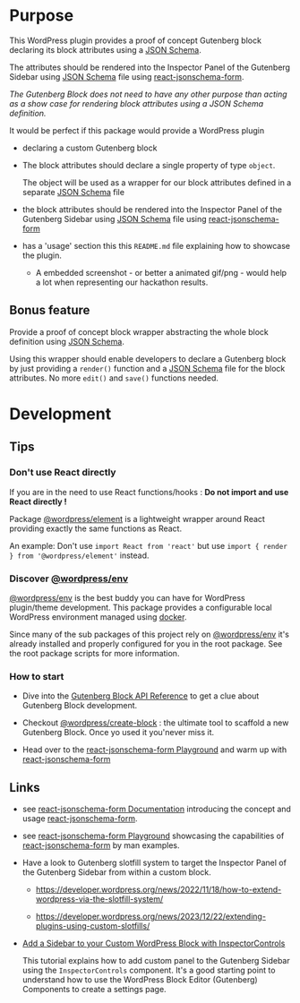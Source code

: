 # Purpose

This WordPress plugin provides a proof of concept Gutenberg block declaring its block attributes using a [JSON Schema](https://rjsf-team.github.io/react-jsonschema-form/).

The attributes should be rendered into the Inspector Panel of the Gutenberg Sidebar using [JSON Schema](https://rjsf-team.github.io/react-jsonschema-form/) file using [react-jsonschema-form](https://github.com/rjsf-team/react-jsonschema-form).

_The Gutenberg Block  does not need to have any other purpose than acting as a show case for rendering block attributes using a JSON Schema definition._  

It would be perfect if this package would provide a WordPress plugin

- declaring a custom Gutenberg block 

- The block attributes should declare a single property of type `object`. 

  The object will be used as a wrapper for our block attributes defined in a separate [JSON Schema](https://rjsf-team.github.io/react-jsonschema-form/) file

- the block attributes should be rendered into the Inspector Panel of the Gutenberg Sidebar using [JSON Schema](https://rjsf-team.github.io/react-jsonschema-form/) file using [react-jsonschema-form](https://rjsf-team.github.io/react-jsonschema-form/)

- has a 'usage' section this this `README.md` file explaining how to showcase the plugin. 

  - A embedded screenshot - or better a animated gif/png - would help a lot when representing our hackathon results. 

## Bonus feature

Provide a proof of concept block wrapper abstracting the whole block definition using [JSON Schema](https://rjsf-team.github.io/react-jsonschema-form/). 

Using this wrapper should enable developers to declare a Gutenberg block by just providing a `render()` function and a [JSON Schema](https://rjsf-team.github.io/react-jsonschema-form/) file for the block attributes. No more `edit()` and `save()` functions needed.

# Development

## Tips

### Don't use React directly

If you are in the need to use React functions/hooks : **Do not import and use React directly !** 

Package [@wordpress/element](https://developer.wordpress.org/block-editor/reference-guides/packages/packages-element/) is a lightweight wrapper around React providing exactly the same functions as React. 

An example: Don't use `import React from 'react'` but use `import { render } from '@wordpress/element'` instead. 

### Discover [@wordpress/env](https://developer.wordpress.org/block-editor/reference-guides/packages/packages-env/)

[@wordpress/env](https://developer.wordpress.org/block-editor/reference-guides/packages/packages-env/) is the best buddy you can have for WordPress plugin/theme development. This package provides a configurable local WordPress environment managed using [docker](https://docker.io).

Since many of the sub packages of this project rely on [@wordpress/env](https://developer.wordpress.org/block-editor/reference-guides/packages/packages-env/) it's already installed and properly configured for you in the root package. See the root package scripts for more information.

### How to start

* Dive into the [Gutenberg Block API Reference](https://developer.wordpress.org/block-editor/reference-guides/block-api/) to get a clue about Gutenberg Block development. 

- Checkout [@wordpress/create-block](https://developer.wordpress.org/block-editor/reference-guides/packages/packages-create-block/) : the ultimate tool to scaffold a new Gutenberg Block. Once yo used it you'never miss it.

* Head over to the [react-jsonschema-form Playground](https://rjsf-team.github.io/react-jsonschema-form/) and warm up with [react-jsonschema-form](https://rjsf-team.github.io/react-jsonschema-form/) 

## Links

- see [react-jsonschema-form Documentation](https://rjsf-team.github.io/react-jsonschema-form/docs/) introducing the concept and usage  [react-jsonschema-form](https://github.com/rjsf-team/react-jsonschema-form).

- see [react-jsonschema-form Playground](https://rjsf-team.github.io/react-jsonschema-form/) showcasing the capabilities of [react-jsonschema-form](https://github.com/rjsf-team/react-jsonschema-form) by man examples.

- Have a look to Gutenberg slotfill system to target the Inspector Panel of the Gutenberg Sidebar from within a custom block.  

  - https://developer.wordpress.org/news/2022/11/18/how-to-extend-wordpress-via-the-slotfill-system/

  - https://developer.wordpress.org/news/2023/12/22/extending-plugins-using-custom-slotfills/

- [Add a Sidebar to your Custom WordPress Block with InspectorControls](https://wholesomecode.net/add-sidebar-to-your-custom-wordpress-block-with-inspectorcontrols/)

  This tutorial explains how to add custom panel to the Gutenberg Sidebar using the `InspectorControls` component. It's a good starting point to understand how to use the WordPress Block Editor (Gutenberg) Components to create a settings page.